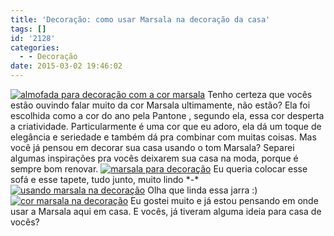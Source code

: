 ```yaml
---
title: 'Decoração: como usar Marsala na decoração da casa'
tags: []
id: '2128'
categories:
  - - Decoração
date: 2015-03-02 19:46:02
---
```


[![almofada para decoração com a cor marsala ](http://natalia.blog.br/wp-content/uploads/2015/03/almofada.jpg)](http://natalia.blog.br/wp-content/uploads/2015/03/almofada.jpg) Tenho certeza que vocês estão ouvindo falar muito da cor Marsala ultimamente, não estão? Ela foi escolhida como a cor do ano pela Pantone , segundo ela, essa cor desperta a criatividade. Particularmente é uma cor que eu adoro, ela dá um toque de elegância e seriedade e também dá pra combinar com muitas coisas. Mas você já pensou em decorar sua casa usando o tom Marsala? Separei algumas inspirações pra vocês deixarem sua casa na moda, porque é sempre bom renovar. [![marsala para decoração](http://natalia.blog.br/wp-content/uploads/2015/03/marsala01.jpg)](http://natalia.blog.br/wp-content/uploads/2015/03/marsala01.jpg) Eu queria colocar esse sofá e esse tapete, tudo junto, muito lindo \*-\*   [![usando marsala na decoração ](http://natalia.blog.br/wp-content/uploads/2015/03/marsala02.jpg)](http://natalia.blog.br/wp-content/uploads/2015/03/marsala02.jpg) Olha que linda essa jarra :)   [![cor marsala na decoração ](http://natalia.blog.br/wp-content/uploads/2015/03/marsala03.jpg)](http://natalia.blog.br/wp-content/uploads/2015/03/marsala03.jpg) Eu gostei muito e já estou pensando em onde usar a Marsala aqui em casa. E vocês, já tiveram alguma ideia para casa de vocês?